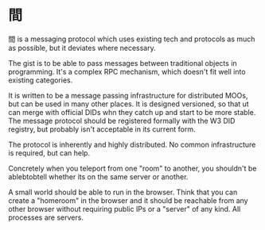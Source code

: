 # 間

間 is a messaging protocol which uses existing tech and protocols as much as possible, but it deviates where necessary.

The gist is to be able to pass messages between traditional objects in programming. It's a complex RPC mechanism, which doesn't fit well into existing categories.

It is written to be a message passing infrastructure for distributed MOOs, but can be used in many other places. It is designed versioned, so that ut can merge with official DIDs whn they catch up and start to be more stable. The message protocol should be registered formally with the W3 DID registry, but probably isn't acceptable in its current form.

The protocol is inherently and highly distributed. No common infrastructure is required, but can help.

Concretely when you teleport from one "room" to another, you shouldn't be ablebtobtell whether its on the same server or another.

A small world should be able to run in the browser. Think that you can create a "homeroom" in the browser and it should be reachable from any other browser without requiring public IPs or a "server" of any kind. All processes are servers.
